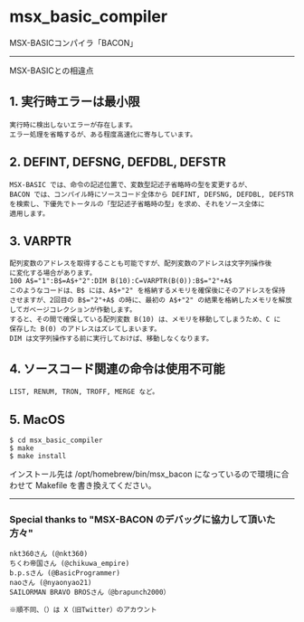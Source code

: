 # msx_basic_compiler
MSX-BASICコンパイラ「BACON」

-------------------------------------------------------------------------------
MSX-BASICとの相違点

## 1. 実行時エラーは最小限
	実行時に検出しないエラーが存在します。 
	エラー処理を省略するが、ある程度高速化に寄与しています。

## 2. DEFINT, DEFSNG, DEFDBL, DEFSTR
	MSX-BASIC では、命令の記述位置で、変数型記述子省略時の型を変更するが、
	BACON では、コンパイル時にソースコード全体から DEFINT, DEFSNG, DEFDBL, DEFSTR
	を検索し、下優先でトータルの「型記述子省略時の型」を求め、それをソース全体に
	適用します。

## 3. VARPTR
	配列変数のアドレスを取得することも可能ですが、配列変数のアドレスは文字列操作後
	に変化する場合があります。
	100 A$="1":B$=A$+"2":DIM B(10):C=VARPTR(B(0)):B$="2"+A$
	このようなコードは、B$ には、A$+"2" を格納するメモリを確保後にそのアドレスを保持
	させますが、2回目の B$="2"+A$ の時に、最初の A$+"2" の結果を格納したメモリを解放
	してガベージコレクションが作動します。
	すると、その間で確保している配列変数 B(10) は、メモリを移動してしまうため、C に
	保存した B(0) のアドレスはズレてしまいます。
	DIM は文字列操作する前に実行しておけば、移動しなくなります。

## 4. ソースコード関連の命令は使用不可能
	LIST, RENUM, TRON, TROFF, MERGE など。

## 5. MacOS

```
$ cd msx_basic_compiler
$ make
$ make install
```

インストール先は /opt/homebrew/bin/msx_bacon になっているので環境に合わせて Makefile を書き換えてください。

-------------------------------------------------------------------------------
### Special thanks to "MSX-BACON のデバッグに協力して頂いた方々"
```
nkt360さん (@nkt360)
ちくわ帝国さん (@chikuwa_empire)
b.p.sさん (@BasicProgrammer)
naoさん (@nyaonyao21)
SAILORMAN BRAVO BROSさん（@brapunch2000）
```
	※順不同、（）は X（旧Twitter）のアカウント

